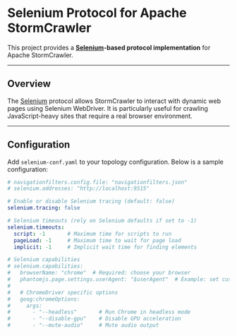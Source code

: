 # Selenium Protocol for Apache StormCrawler

This project provides a **[Selenium](https://www.selenium.dev/)-based protocol implementation** for Apache StormCrawler.

---

## Overview

The [Selenium](https://www.selenium.dev) protocol allows StormCrawler to interact with dynamic web pages using Selenium WebDriver. It is particularly useful for crawling JavaScript-heavy sites that require a real browser environment.

---

## Configuration

Add `selenium-conf.yaml` to your topology configuration. Below is a sample configuration:

```yaml
# navigationfilters.config.file: "navigationfilters.json"
# selenium.addresses: "http://localhost:9515"

# Enable or disable Selenium tracing (default: false)
selenium.tracing: false

# Selenium timeouts (rely on Selenium defaults if set to -1)
selenium.timeouts:
  script: -1       # Maximum time for scripts to run
  pageLoad: -1     # Maximum time to wait for page load
  implicit: -1     # Implicit wait time for finding elements

# Selenium capabilities
# selenium.capabilities:
#   browserName: "chrome"  # Required: choose your browser
#   phantomjs.page.settings.userAgent: "$userAgent"  # Example: set custom user agent
#   
#   # ChromeDriver specific options
#   goog:chromeOptions:
#     args:
#       - "--headless"       # Run Chrome in headless mode
#       - "--disable-gpu"    # Disable GPU acceleration
#       - "--mute-audio"     # Mute audio output



